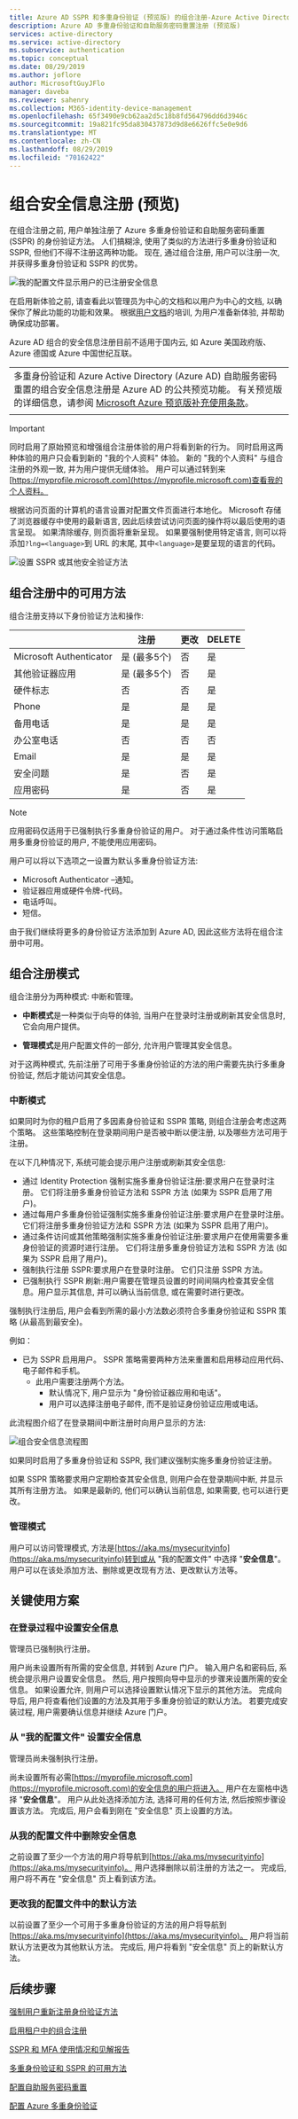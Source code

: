 ```yaml
---
title: Azure AD SSPR 和多重身份验证 (预览版) 的组合注册-Azure Active Directory
description: Azure AD 多重身份验证和自助服务密码重置注册 (预览版)
services: active-directory
ms.service: active-directory
ms.subservice: authentication
ms.topic: conceptual
ms.date: 08/29/2019
ms.author: joflore
author: MicrosoftGuyJFlo
manager: daveba
ms.reviewer: sahenry
ms.collection: M365-identity-device-management
ms.openlocfilehash: 65f3490e9cb62aa2d5c18b8fd564796dd6d3946c
ms.sourcegitcommit: 19a821fc95da830437873d9d8e6626ffc5e0e9d6
ms.translationtype: MT
ms.contentlocale: zh-CN
ms.lasthandoff: 08/29/2019
ms.locfileid: "70162422"
---
```

# <a name="combined-security-information-registration-preview"></a>组合安全信息注册 (预览)

在组合注册之前, 用户单独注册了 Azure 多重身份验证和自助服务密码重置 (SSPR) 的身份验证方法。 人们搞糊涂, 使用了类似的方法进行多重身份验证和 SSPR, 但他们不得不注册这两种功能。 现在, 通过组合注册, 用户可以注册一次, 并获得多重身份验证和 SSPR 的优势。

![我的配置文件显示用户的已注册安全信息](media/concept-registration-mfa-sspr-combined/combined-security-info-defualts-registered.png)

在启用新体验之前, 请查看此以管理员为中心的文档和以用户为中心的文档, 以确保你了解此功能的功能和效果。 根据[用户文档](../user-help/user-help-security-info-overview.md)的培训, 为用户准备新体验, 并帮助确保成功部署。

Azure AD 组合的安全信息注册目前不适用于国内云, 如 Azure 美国政府版、Azure 德国或 Azure 中国世纪互联。

|     |
| --- |
| 多重身份验证和 Azure Active Directory (Azure AD) 自助服务密码重置的组合安全信息注册是 Azure AD 的公共预览功能。 有关预览版的详细信息，请参阅 [Microsoft Azure 预览版补充使用条款](https://azure.microsoft.com/support/legal/preview-supplemental-terms/)。|
|     |

> [!IMPORTANT]
> 同时启用了原始预览和增强组合注册体验的用户将看到新的行为。 同时启用这两种体验的用户只会看到新的 "我的个人资料" 体验。 新的 "我的个人资料" 与组合注册的外观一致, 并为用户提供无缝体验。 用户可以通过转到来[https://myprofile.microsoft.com](https://myprofile.microsoft.com)查看我的个人资料。

根据访问页面的计算机的语言设置对配置文件页面进行本地化。 Microsoft 存储了浏览器缓存中使用的最新语言, 因此后续尝试访问页面的操作将以最后使用的语言呈现。 如果清除缓存, 则页面将重新呈现。 如果要强制使用特定语言, 则可以将添加`?lng=<language>`到 URL 的末尾, 其中`<language>`是要呈现的语言的代码。

![设置 SSPR 或其他安全验证方法](media/howto-registration-mfa-sspr-combined/combined-security-info-my-profile.png)

## <a name="methods-available-in-combined-registration"></a>组合注册中的可用方法

组合注册支持以下身份验证方法和操作:

|   | 注册 | 更改 | DELETE |
| --- | --- | --- | --- |
| Microsoft Authenticator | 是 (最多5个) | 否 | 是 |
| 其他验证器应用 | 是 (最多5个) | 否 | 是 |
| 硬件标志 | 否 | 否 | 是 |
| Phone | 是 | 是 | 是 |
| 备用电话 | 是 | 是 | 是 |
| 办公室电话 | 否 | 否 | 否 |
| Email | 是 | 是 | 是 |
| 安全问题 | 是 | 否 | 是 |
| 应用密码 | 是 | 否 | 是 |

> [!NOTE]
> 应用密码仅适用于已强制执行多重身份验证的用户。 对于通过条件性访问策略启用多重身份验证的用户, 不能使用应用密码。

用户可以将以下选项之一设置为默认多重身份验证方法:

- Microsoft Authenticator –通知。
- 验证器应用或硬件令牌-代码。
- 电话呼叫。
- 短信。

由于我们继续将更多的身份验证方法添加到 Azure AD, 因此这些方法将在组合注册中可用。

## <a name="combined-registration-modes"></a>组合注册模式

组合注册分为两种模式: 中断和管理。

- **中断模式**是一种类似于向导的体验, 当用户在登录时注册或刷新其安全信息时, 它会向用户提供。

- **管理模式**是用户配置文件的一部分, 允许用户管理其安全信息。

对于这两种模式, 先前注册了可用于多重身份验证的方法的用户需要先执行多重身份验证, 然后才能访问其安全信息。

### <a name="interrupt-mode"></a>中断模式

如果同时为你的租户启用了多因素身份验证和 SSPR 策略, 则组合注册会考虑这两个策略。 这些策略控制在登录期间用户是否被中断以便注册, 以及哪些方法可用于注册。

在以下几种情况下, 系统可能会提示用户注册或刷新其安全信息:

- 通过 Identity Protection 强制实施多重身份验证注册:要求用户在登录时注册。 它们将注册多重身份验证方法和 SSPR 方法 (如果为 SSPR 启用了用户)。
- 通过每用户多重身份验证强制实施多重身份验证注册:要求用户在登录时注册。 它们将注册多重身份验证方法和 SSPR 方法 (如果为 SSPR 启用了用户)。
- 通过条件访问或其他策略强制实施多重身份验证注册:要求用户在使用需要多重身份验证的资源时进行注册。 它们将注册多重身份验证方法和 SSPR 方法 (如果为 SSPR 启用了用户)。
- 强制执行注册 SSPR:要求用户在登录时注册。 它们只注册 SSPR 方法。
- 已强制执行 SSPR 刷新:用户需要在管理员设置的时间间隔内检查其安全信息。用户显示其信息, 并可以确认当前信息, 或在需要时进行更改。

强制执行注册后, 用户会看到所需的最小方法数必须符合多重身份验证和 SSPR 策略 (从最高到最安全)。

例如：

- 已为 SSPR 启用用户。 SSPR 策略需要两种方法来重置和启用移动应用代码、电子邮件和手机。
   - 此用户需要注册两个方法。
      - 默认情况下, 用户显示为 "身份验证器应用和电话"。
      - 用户可以选择注册电子邮件, 而不是验证身份验证应用或电话。

此流程图介绍了在登录期间中断注册时向用户显示的方法:

![组合安全信息流程图](media/concept-registration-mfa-sspr-combined/combined-security-info-flow-chart.png)

如果同时启用了多重身份验证和 SSPR, 我们建议强制实施多重身份验证注册。

如果 SSPR 策略要求用户定期检查其安全信息, 则用户会在登录期间中断, 并显示其所有注册方法。 如果是最新的, 他们可以确认当前信息, 如果需要, 也可以进行更改。

### <a name="manage-mode"></a>管理模式

用户可以访问管理模式, 方法是[https://aka.ms/mysecurityinfo](https://aka.ms/mysecurityinfo)转到或从 "我的配置文件" 中选择 "**安全信息**"。 用户可以在该处添加方法、删除或更改现有方法、更改默认方法等。

## <a name="key-usage-scenarios"></a>关键使用方案

### <a name="set-up-security-info-during-sign-in"></a>在登录过程中设置安全信息

管理员已强制执行注册。

用户尚未设置所有所需的安全信息, 并转到 Azure 门户。 输入用户名和密码后, 系统会提示用户设置安全信息。 然后, 用户按照向导中显示的步骤来设置所需的安全信息。 如果设置允许, 则用户可以选择设置默认情况下显示的其他方法。 完成向导后, 用户将查看他们设置的方法及其用于多重身份验证的默认方法。 若要完成安装过程, 用户需要确认信息并继续 Azure 门户。

### <a name="set-up-security-info-from-my-profile"></a>从 "我的配置文件" 设置安全信息

管理员尚未强制执行注册。

尚未设置所有必需[https://myprofile.microsoft.com](https://myprofile.microsoft.com)的安全信息的用户将进入。 用户在左窗格中选择 "**安全信息**"。 用户从此处选择添加方法, 选择可用的任何方法, 然后按照步骤设置该方法。 完成后, 用户会看到刚在 "安全信息" 页上设置的方法。

### <a name="delete-security-info-from-my-profile"></a>从我的配置文件中删除安全信息

之前设置了至少一个方法的用户将导航到[https://aka.ms/mysecurityinfo](https://aka.ms/mysecurityinfo)。 用户选择删除以前注册的方法之一。 完成后, 用户将不再在 "安全信息" 页上看到该方法。

### <a name="change-the-default-method-from-my-profile"></a>更改我的配置文件中的默认方法

以前设置了至少一个可用于多重身份验证的方法的用户将导航到[https://aka.ms/mysecurityinfo](https://aka.ms/mysecurityinfo)。 用户将当前默认方法更改为其他默认方法。 完成后, 用户将看到 "安全信息" 页上的新默认方法。

## <a name="next-steps"></a>后续步骤

[强制用户重新注册身份验证方法](howto-mfa-userdevicesettings.md#manage-authentication-methods)

[启用租户中的组合注册](howto-registration-mfa-sspr-combined.md)

[SSPR 和 MFA 使用情况和见解报告](howto-authentication-methods-usage-insights.md)

[多重身份验证和 SSPR 的可用方法](concept-authentication-methods.md)

[配置自助服务密码重置](howto-sspr-deployment.md)

[配置 Azure 多重身份验证](howto-mfa-getstarted.md)
